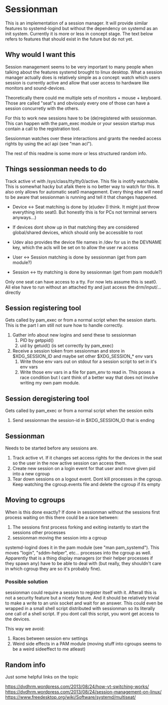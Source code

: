 # Sessionman
This is an implementation of a session manager. It will provide similar features to systemd-logind but without the dependency on systemd as an init system.
Currently it is more or less in concept stage. The text below refers to features that should exist in the future but do not yet. 

## Why would I want this
Session management seems to be very important to many people when talking about the features systemd brought to linux desktop. What a session manager actually does is 
relatively simple as a concept: watch which users session is currently active and allow that user access to hardware like monitors and sound-devices.

Theoretically there could me multiple sets of monitors + mouse + keyboard. Those are called "seat"s and obviously every one of those can have a session concurretly with the others.

For this to work new sessions have to be (de)registered with sessionman. This can happen with the pam_exec module or your session startup mus contain 
a call to the registration tool.

Sessionman watches over these interactions and grants the needed access rights by using the acl api (see "man acl").

The rest of this readme is some more or less structured random info.

## Things sessionman needs to do
Track active vt with /sys/class/tty/tty0/active. This file is inotify watchable. This is somewhat hacky but afaik there is no better way to watch for this.
It also only allows for automatic seat0 management. Every thing else will need to be aware that sessionman is running and tell it that changes happened.

- Device <-> Seat matching is done by (e)udev (I think. It might just throw everything into seat0. But honestly this is for PCs not terminal servers anyways...)
- If devices dont show up in that matching they are considered global/shared devices, which should only be accessible to root
- Udev also provides the device file names in /dev for us in the DEVNAME key, which the acls will be set on to allow the user rw access

- User <-> Session matching is done by sessionman (get from pam module?)
- Session <-> tty matching is done by sessionman (get from pam module?)

Only one seat can have access to a tty. For now lets assume this is seat0. All else have to run without an attached tty and just access the drm/input/... directly

## Session registering tool
Gets called by pam_exec or from a normal script when the session starts. This is the part I am still not sure how to handle correctly.

1. Gather info about new logins and send these to sessionman
    1. PID by getppid()
    1. uid by getuid() (is set correctly by pam_exec)
1. Receive a session token from sessionman and store in $XDG_SESSION_ID and maybe set other $XDG_SESSION_* env vars
    1. Write those env vars out on stdout for a session script to set in it's env vars
    1. Write those env vars in a file for pam_env to read in. This poses a race condition but I cant think of a better way
        that does not involve writing my own pam module.


## Session deregistering tool
Gets called by pam_exec or from a normal script when the session exits

1. Send sessionman the session-id in $XDG_SESSION_ID that is ending

## Sessionman
Needs to be started before any sessions are.

1. Track active vt. If it changes set access rights for the devices in the seat so the user in the now active session can access them.
1. Create new session on a login event for that user and move given pid into a new cgroup
1. Tear down sessions on a logout event. Dont kill processes in the cgroup. Keep watching the cgroup.events file and delete the cgroup if its empty

## Moving to cgroups
When is this done exactly? If done in sessionman without the sessions first process waiting on this there could be a race between:
1. The sessions first process forking and exiting instantly to start the sessions other processes
2. sessionman moving the session into a cgroup

systemd-logind does it in the pam module (see "man pam_systemd"). This moves "login", "sddm-helper", etc... processes into the cgroup as well. Apparently that is a thing 
display managers (or their helper processes if they spawn any) have to be able to deal with (but really, they shouldn't care in which cgroup they are so it's probably fine).

### Possible solution
sessionman could require a session to register itself with it. Afterall this is not a security feature but a nicety feature. And it should be relatively trivial
to make a write to an unix socket and wait for an answer. This could even be wrapped in a small shell script distributed with sessionman so its literally one call of a shell script. If you dont call this script, you wont get access to the devices.

This way we avoid:
1. Races between session env settings
2. Weird side effects in a PAM module (moving stuff into cgroups seems to be a weird sideeffect to me atleast)

## Random info
Just some helpful links on the topic

https://dvdhrm.wordpress.com/2013/08/24/how-vt-switching-works/
https://dvdhrm.wordpress.com/2013/08/24/session-management-on-linux/
https://www.freedesktop.org/wiki/Software/systemd/multiseat/
